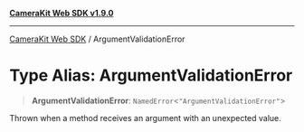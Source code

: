 [**CameraKit Web SDK v1.9.0**](../README.md)

***

[CameraKit Web SDK](../globals.md) / ArgumentValidationError

# Type Alias: ArgumentValidationError

> **ArgumentValidationError**: `NamedError`\<`"ArgumentValidationError"`\>

Thrown when a method receives an argument with an unexpected value.
